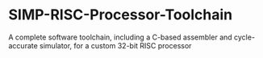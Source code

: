 # SIMP-RISC-Processor-Toolchain
A complete software toolchain, including a C-based assembler and cycle-accurate simulator, for a custom 32-bit RISC processor
